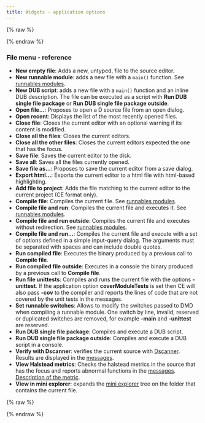```yaml
---
title: Widgets - application options
---
```


{% raw %}
<script src="//cdnjs.cloudflare.com/ajax/libs/anchor-js/4.0.0/anchor.min.js"></script>
{% endraw %}

### File menu - reference

- **New empty file**: Adds a new, untyped, file to the source editor.
- **New runnable module**: adds a new file with a `main()` function. See [runnables modules](features_runnables).
- **New DUB script**: adds a new file with a `main()` function and an inline DUB description. The file can be executed as a script with **Run DUB single file package** or **Run DUB single file package outside**.
- **Open file...**: Proposes to open a D source file from an open dialog.
- **Open recent**: Displays the list of the most recently opened files.
- **Close file**: Closes the current editor with an optional warning if its content is modified.
- **Close all the files**: Closes the current editors.
- **Close all the other files**: Closes the current editors expected the one that has the focus.
- **Save file**: Saves the current editor to the disk.
- **Save all**: Saves all the files currently opened.
- **Save file as...**: Proposes to save the current editor from a save dialog.
- **Export html...**: Exports the current editor to a html file with html-based highlighting.
- **Add file to project**: Adds the file matching to the current editor to the current project (CE format only).
- **Compile file**: Compiles the current file. See [runnables modules](features_runnables).
- **Compile file and run**: Compiles the current file and executes it. See [runnables modules](features_runnables).
- **Compile file and run outside**: Compiles the current file and executes without redirection. See [runnables modules](features_runnables).
- **Compile file and run...**: Compiles the current file and execute with a set of options defined in a simple input-query dialog. The arguments must be separated with spaces and can include double quotes.
- **Run compiled file**: Executes the binary produced by a previous call to **Compile file**.
- **Run compiled file outside**: Executes in a console the binary produced by a previous call to **Compile file**.
- **Run file unittests**: Compiles and runs the current file with the options **-unittest**. If the application option **coverModuleTests** is set then CE will also pass **-cov** to the compiler and reports the lines of code that are not covered by the unit tests in the messages.
- **Set runnable switches**: Allows to modify the switches passed to DMD when compiling a runnable module. One switch by line, invalid, reserved or duplicated switches are removed, for example **-main** and **-unittest** are reserved.
- **Run DUB single file package**: Compiles and execute a DUB script.
- **Run DUB single file package outside**: Compiles and execute a DUB script in a console.
- **Verify with Dscanner**: verifies the current source with [Dscanner](https://github.com/Hackerpilot/Dscanner). Results are displayed in the [messages](widgets_messages).
- **View Halstead metrics**: Checks the halstead metrics in the source that has the focus and reports abnormal functions in the [messages](widgets_messages). [Description of the metric](options_code_metrics).
- **View in mini explorer**: expands the [mini explorer](widgets_mini_explorer) tree on the folder that contains the current file.

{% raw %}
<script>
anchors.add();
</script>
{% endraw %}
